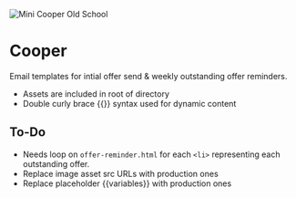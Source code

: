 ![Mini Cooper Old School](http://s.hswstatic.com/gif/mini-cooper-3.jpg)
# Cooper 
Email templates for intial offer send & weekly outstanding offer reminders. 

* Assets are included in root of directory
* Double curly brace {{}} syntax used for dynamic content

## To-Do
* Needs loop on `offer-reminder.html` for each `<li>` representing each outstanding offer. 
* Replace image asset src URLs with production ones
* Replace placeholder {{variables}} with production ones